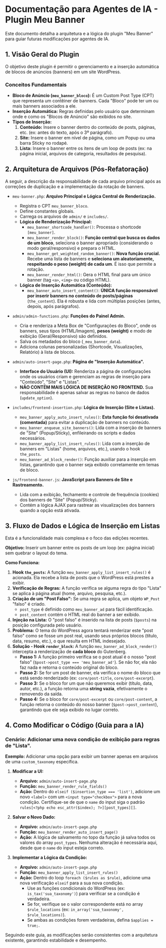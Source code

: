 # Documentação para Agentes de IA - Plugin Meu Banner

Este documento detalha a arquitetura e a lógica do plugin "Meu Banner" para guiar futuras modificações por agentes de IA.

## 1. Visão Geral do Plugin

O objetivo deste plugin é permitir o gerenciamento e a inserção automática de blocos de anúncios (banners) em um site WordPress.

### Conceitos Fundamentais

-   **Bloco de Anúncio (`meu_banner_bloco`):** É um Custom Post Type (CPT) que representa um contêiner de banners. Cada "Bloco" pode ter um ou mais banners associados a ele.
-   **Inserção Automática:** Regras definidas pelo usuário que determinam onde e como os "Blocos de Anúncio" são exibidos no site.
-   **Tipos de Inserção:**
    1.  **Conteúdo:** Insere o banner dentro do conteúdo de posts, páginas, etc. (ex: antes do texto, após o 3º parágrafo).
    2.  **Site:** Insere o banner em nível de página, como um Popup ou uma barra Sticky no rodapé.
    3.  **Lista:** Insere o banner entre os itens de um loop de posts (ex: na página inicial, arquivos de categoria, resultados de pesquisa).

## 2. Arquitetura de Arquivos (Pós-Refatoração)

A seguir, a descrição da responsabilidade de cada arquivo principal após as correções de duplicação e a implementação da rotação de banners.

-   `meu-banner.php`: **Arquivo Principal e Lógica Central de Renderização.**
    -   Registra o CPT `meu_banner_bloco`.
    -   Define constantes globais.
    -   Carrega os arquivos de `admin/` e `includes/`.
    -   **Lógica de Renderização Principal:**
        -   `meu_banner_shortcode_handler()`: Processa o shortcode `[meu_banner]`.
        -   `meu_banner_render_block()`: **Função central que busca os dados de um bloco**, seleciona o banner apropriado (considerando o modo geral/responsivo) e prepara o HTML.
        -   `meu_banner_get_weighted_random_banner()`: **Nova função crucial.** Recebe uma lista de banners e **seleciona um aleatoriamente, respeitando o peso (weight) de cada um**. É isso que permite a rotação.
        -   `meu_banner_render_html()`: Gera o HTML final para um único banner (tag `<a>`, `<img>` ou código HTML).
    -   **Lógica de Inserção Automática (Conteúdo):**
        -   `meu_banner_auto_insert_content()`: **ÚNICA função responsável por inserir banners no conteúdo de posts/páginas** (`the_content`). Ela é robusta e lida com múltiplas posições (antes, depois, após parágrafos).

-   `admin/admin-functions.php`: **Funções do Painel Admin.**
    -   Cria e renderiza a Meta Box de "Configurações do Bloco", onde os banners, seus tipos (HTML/Imagem), **pesos (weight)** e modo de exibição (Geral/Responsivo) são definidos.
    -   Salva os metadados do bloco (`_meu_banner_data`).
    -   Adiciona colunas personalizadas (Shortcode, Visualizações, Relatório) à lista de blocos.

-   `admin/auto-insert-page.php`: **Página de "Inserção Automática".**
    -   **Interface do Usuário (UI):** Renderiza a página de configurações onde os usuários criam e gerenciam as regras de inserção para "Conteúdo", "Site" e "Listas".
    -   **NÃO CONTÉM MAIS LÓGICA DE INSERÇÃO NO FRONTEND.** Sua responsabilidade é apenas salvar as regras no banco de dados (`update_option`).

-   `includes/frontend-insertion.php`: **Lógica de Inserção (Site e Listas).**
    -   `meu_banner_apply_auto_insert_rules()`: **Esta função foi desativada (comentada)** para evitar a duplicação de banners no conteúdo.
    -   `meu_banner_enqueue_site_banners()`: Lida com a inserção de banners de "Site" (Popup/Sticky), enfileirando os scripts e dados necessários.
    -   `meu_banner_apply_list_insert_rules()`: Lida com a inserção de banners em "Listas" (home, arquivos, etc.), usando o hook `the_posts`.
    -   `meu_banner_ad_block_render()`: Função auxiliar para a inserção em listas, garantindo que o banner seja exibido corretamente em temas de bloco.

-   `js/frontend-banner.js`: **JavaScript para Banners de Site e Rastreamento.**
    -   Lida com a exibição, fechamento e controle de frequência (cookies) dos banners de "Site" (Popup/Sticky).
    -   Contém a lógica AJAX para rastrear as visualizações dos banners quando a opção está ativada.


## 3. Fluxo de Dados e Lógica de Inserção em Listas

Esta é a funcionalidade mais complexa e o foco das edições recentes.

**Objetivo:** Inserir um banner entre os posts de um loop (ex: página inicial) sem quebrar o layout do tema.

**Como Funciona:**

1.  **Hook `the_posts`:** A função `meu_banner_apply_list_insert_rules()` é acionada. Ela recebe a lista de posts que o WordPress está prestes a exibir.
2.  **Verificação de Regras:** A função verifica se alguma regra do tipo "Lista" se aplica à página atual (home, arquivo, pesquisa, etc.).
3.  **Criação de um "Post Falso":** Se uma regra se aplica, um objeto `WP_Post` "falso" é criado.
    -   `post_type` é definido como `meu_banner_ad` para fácil identificação.
    -   `post_content` contém o HTML real do banner a ser exibido.
4.  **Injeção na Lista:** O "post falso" é inserido na lista de posts (`$posts`) na posição configurada pelo usuário.
5.  **Problema:** O tema do WordPress agora tentará renderizar este "post falso" como se fosse um post real, usando seus próprios blocos (título, data, resumo, etc.), o que resulta em HTML indesejado.
6.  **Solução - Hook `render_block`:** A função `meu_banner_ad_block_render()` intercepta a renderização de **cada bloco** do Gutenberg.
    -   **Passo 1:** A função primeiro verifica se o post atual é o nosso "post falso" (`$post->post_type === 'meu_banner_ad'`). Se não for, ela não faz nada e retorna o conteúdo original do bloco.
    -   **Passo 2:** Se for um post de banner, ela verifica o nome do bloco que está sendo renderizado (ex: `core/post-title`, `core/post-excerpt`).
    -   **Passo 3:** Se o bloco for um que não queremos exibir (título, data, autor, etc.), a função retorna uma **string vazia**, efetivamente o removendo da saída.
    -   **Passo 4:** Se o bloco for `core/post-excerpt` ou `core/post-content`, a função retorna o conteúdo do nosso banner (`$post->post_content`), garantindo que ele seja exibido no lugar correto.

## 4. Como Modificar o Código (Guia para a IA)

### Cenário: Adicionar uma nova condição de exibição para regras de "Lista".

**Exemplo:** Adicionar uma opção para exibir um banner apenas em arquivos de uma `custom_taxonomy` específica.

1.  **Modificar a UI:**
    -   **Arquivo:** `admin/auto-insert-page.php`
    -   **Função:** `meu_banner_render_rule_fields()`
    -   **Ação:** Dentro do `elseif ($insertion_type === 'list')`, adicione um novo `<label>` com um `<input type="checkbox">` para a nova condição. Certifique-se de que o `name` do input siga o padrão `rules[<?php echo esc_attr($index); ?>][post_types][]`.

2.  **Salvar o Novo Dado:**
    -   **Arquivo:** `admin/auto-insert-page.php`
    -   **Função:** `meu_banner_render_auto_insert_page()`
    -   **Ação:** A lógica de salvamento no topo da função já salva todos os valores do array `post_types`. Nenhuma alteração é necessária aqui, desde que o `name` do input esteja correto.

3.  **Implementar a Lógica da Condição:**
    -   **Arquivo:** `admin/auto-insert-page.php`
    -   **Função:** `meu_banner_apply_list_insert_rules()`
    -   **Ação:** Dentro do loop `foreach ($rules as $rule)`, adicione uma nova verificação `elseif` para a sua nova condição.
        -   Use as funções condicionais do WordPress (ex: `is_tax('sua_taxonomy')`) para verificar se a condição é verdadeira.
        -   Se for, verifique se o valor correspondente está no array `$rule_locations` (ex: `in_array('sua_taxonomy', $rule_locations)`).
        -   Se ambas as condições forem verdadeiras, defina `$applies = true;`.

Seguindo este guia, as modificações serão consistentes com a arquitetura existente, garantindo estabilidade e desempenho.

